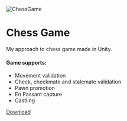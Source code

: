 
![ChessGame](https://github.com/user-attachments/assets/c4b31e15-f252-4417-8f11-1aebb25f5a7f)
# Chess Game
My approach to chess game made in Unity.
#### Game supports:
  - Movement validation
  - Check, checkmate and stalemate validation
  - Pawn promotion
  - En Passant capture
  - Castling

[Download](https://github.com/WojciechPGH/Chess/releases/download/1.0/ChessGame.7z)
